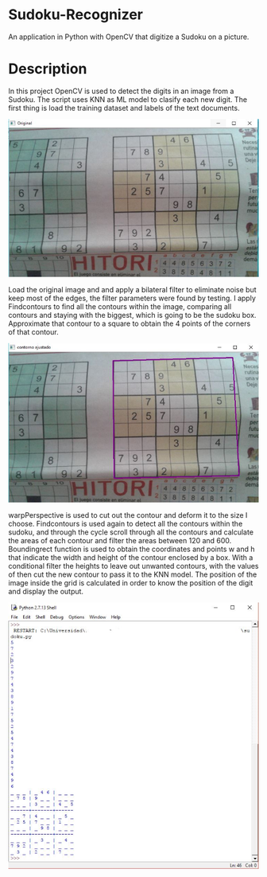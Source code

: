 # Sudoku-Recognizer
An application in Python with OpenCV that digitize a Sudoku on a picture.


# Description
In this project OpenCV is used to detect the digits in an image from a Sudoku. The script uses KNN as ML model to clasify each new digit. The first thing is load the training dataset and labels of the text documents.

![My image](https://github.com/gsg213/Sudoku-Recognizer/blob/master/Img/image1.JPG)

Load the original image and and apply a bilateral filter to eliminate noise but keep most of the edges, the filter parameters were found by testing. I apply Findcontours to find all the contours within the image, comparing all contours and staying with the biggest, which is going to be the sudoku box. Approximate that contour to a square to obtain the 4 points of the corners of that contour.

![My image3](https://github.com/gsg213/Sudoku-Recognizer/blob/master/Img/image3.JPG)

warpPerspective  is used to cut out the contour and deform it to the size I choose. Findcontours is used again to detect all the contours within the sudoku, and through the cycle scroll through all the contours and calculate the areas of each contour and filter the areas between 120 and 600. Boundingrect function is used to obtain the coordinates and points w and h that indicate the width and height of the contour enclosed by a box. With a conditional filter the heights to leave out unwanted contours, with the values of then cut the new contour to pass it to the KNN model. The position of the image inside the grid is calculated in order to know the position of the digit and display the output.

![My image2](https://github.com/gsg213/Sudoku-Recognizer/blob/master/Img/imagen2.JPG)
